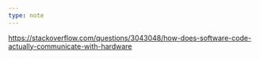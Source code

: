 ```yaml
---
type: note
---
```

https://stackoverflow.com/questions/3043048/how-does-software-code-actually-communicate-with-hardware